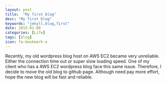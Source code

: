 ```yaml
---
layout: post
title:  "My first blog"
desc: "My first blog"
keywords: "jekyll,blog,first"
date: 2015-01-08
categories: [Life]
tags: [blog]
icon: fa-bookmark-o
---
```


Recently, my old wordpress blog host on AWS EC2 became very unreliable. Either the connection time out or super slow loading speed. One of my client who has a AWS EC2 wordpress blog face this same issue. Therefore, I decide to move the old blog to github page. Although need pay more effort, hope the new blog will be fast and reliable. 
